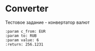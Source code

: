 # Converter
Тестовое задание - конвертатор валют


``` 
:param c_from: EUR
:param to: RUB
:param value: 6
:return: 256.1231
```
